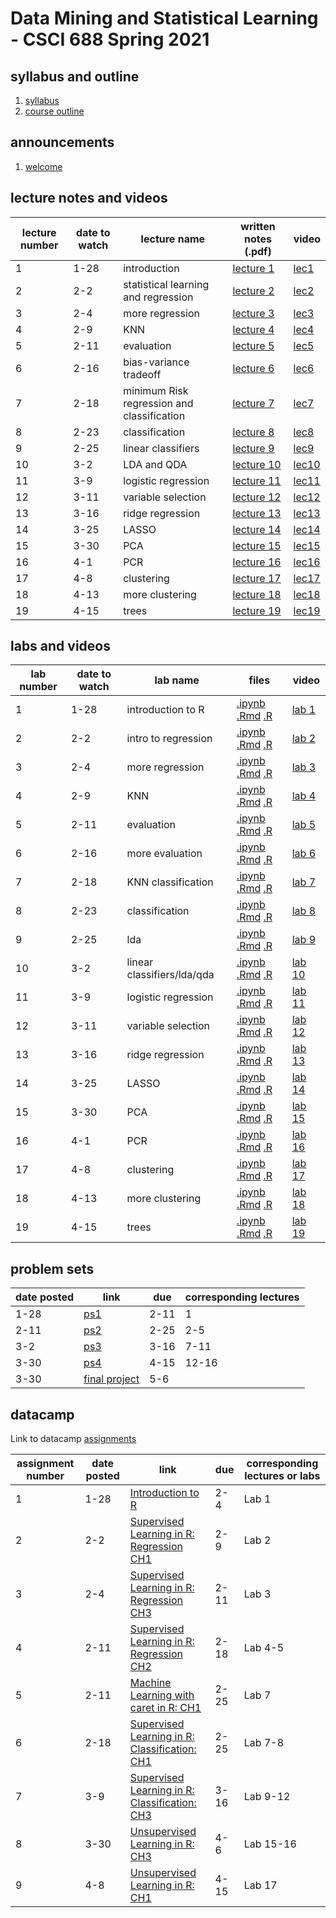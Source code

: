# Data Mining and Statistical Learning - CSCI 688 Spring 2021

## syllabus and outline

1. [syllabus](syllabus.md)
2. [course outline](outline.pdf)


## announcements

1. [welcome](announce/welcome.md)

## lecture notes and videos

lecture number | date to watch | lecture name | written notes (.pdf) | video | 
--- | --- | --- | --- | --- |
1 | 1-28 | introduction | [lecture 1](lns/lec1.pdf) | [lec1](https://youtu.be/-duPooZxyXI) |
2 | 2-2 | statistical learning and regression | [lecture 2](lns/lec2.pdf) | [lec2](https://youtu.be/mGl4RLKrqqY) |
3 | 2-4 | more regression | [lecture 3](lns/lec3.pdf) | [lec3](https://youtu.be/ldW-ZbFcCas) |
4 | 2-9 | KNN | [lecture 4](lns/lec4.pdf) | [lec4](https://youtu.be/7Tu8J36n5o4) |
5 | 2-11 | evaluation | [lecture 5](lns/lec5.pdf) | [lec5](https://youtu.be/XCV1eDXR28E) |
6 | 2-16 | bias-variance tradeoff | [lecture 6](lns/lec6.pdf) | [lec6](https://youtu.be/asTABFpwIzQ) |
7 | 2-18 | minimum Risk regression and classification | [lecture 7](lns/lec7.pdf) | [lec7](https://youtu.be/XwAbYjpTi7U) |
8 | 2-23 | classification | [lecture 8](lns/lec8.pdf) | [lec8](https://youtu.be/1XEeHFv_joM) |
9 | 2-25 | linear classifiers | [lecture 9](lns/lec9.pdf) | [lec9](https://youtu.be/yMJpAcS5sg4) |
10 | 3-2 | LDA and QDA | [lecture 10](lns/lec10.pdf) | [lec10](https://youtu.be/9p5krvwZmDM) |
11 | 3-9 | logistic regression | [lecture 11](lns/lec11.pdf) | [lec11](https://youtu.be/XiXqudns6jI) |
12 | 3-11 | variable selection | [lecture 12](lns/lec12.pdf) | [lec12](https://youtu.be/5vMYJ5muZoQ) |
13 | 3-16 | ridge regression | [lecture 13](lns/lec13.pdf) | [lec13](https://youtu.be/WYIcHJxdl9Y) |
14 | 3-25 | LASSO | [lecture 14](lns/lec14.pdf) | [lec14](https://youtu.be/ep_dOipyDxU) |
15 | 3-30 | PCA | [lecture 15](lns/lec15.pdf) | [lec15](https://youtu.be/L3ny0XX9dbg) |
16 | 4-1 | PCR | [lecture 16](lns/lec16.pdf) | [lec16](https://youtu.be/KyW90nqxCHA) |
17 | 4-8 | clustering | [lecture 17](lns/lec17.pdf) | [lec17](https://youtu.be/uQggzHF2bc4) |
18 | 4-13 | more clustering | [lecture 18](lns/lec18.pdf) | [lec18](https://youtu.be/W9G-TC7mCeA) |
19 | 4-15 | trees | [lecture 19](lns/lec19.pdf) | [lec19](https://youtu.be/KNRX3pPUIzo) |


## labs and videos

lab number | date to watch | lab name | files | video | 
--- | --- | --- | --- | --- |
1 | 1-28 | introduction to R | [.ipynb](labs/1/lab1.ipynb) [.Rmd](labs/1/lab1.Rmd) [.R](labs/1/lab1.R) | [lab 1](https://youtu.be/44PwRI9nDvA) |
2 | 2-2 | intro to regression | [.ipynb](labs/2/lab2.ipynb) [.Rmd](labs/2/lab2.Rmd) [.R](labs/2/lab2.R) | [lab 2](https://youtu.be/3OrfYTiaJ_0) |
3 | 2-4 | more regression | [.ipynb](labs/3/lab3.ipynb) [.Rmd](labs/3/lab3.Rmd) [.R](labs/3/lab3.R) | [lab 3](https://youtu.be/zdVYjPFrW0k) |
4 | 2-9 | KNN | [.ipynb](labs/4/lab4.ipynb) [.Rmd](labs/4/lab4.Rmd) [.R](labs/4/lab4.R) | [lab 4](https://youtu.be/xIUIBeAnq7g) |
5 | 2-11 | evaluation | [.ipynb](labs/5/lab5.ipynb) [.Rmd](labs/5/lab5.Rmd) [.R](labs/5/lab5.R) | [lab 5](https://youtu.be/UaoKIjDGCls) |
6 | 2-16 | more evaluation | [.ipynb](labs/6/lab6.ipynb) [.Rmd](labs/6/lab6.Rmd) [.R](labs/6/lab6.R) | [lab 6](https://youtu.be/CH9ZP-UoNZk) |
7 | 2-18 | KNN classification | [.ipynb](labs/7/lab7.ipynb) [.Rmd](labs/7/lab7.Rmd) [.R](labs/7/lab7.R) | [lab 7](https://youtu.be/qdZ7qYhkbPY) |
8 | 2-23 | classification | [.ipynb](labs/8/lab8.ipynb) [.Rmd](labs/8/lab8.Rmd) [.R](labs/8/lab8.R) | [lab 8](https://youtu.be/Ro5E56_Mr-s) |
9 | 2-25 | lda | [.ipynb](labs/9/lab9.ipynb) [.Rmd](labs/9/lab9.Rmd) [.R](labs/9/lab9.R) | [lab 9](https://youtu.be/IYl_VhBXqxk) |
10 | 3-2 | linear classifiers/lda/qda | [.ipynb](labs/10/lab10.ipynb) [.Rmd](labs/10/lab10.Rmd) [.R](labs/10/lab10.R) | [lab 10](https://youtu.be/K1RtflPVZZ4) |
11 | 3-9 | logistic regression | [.ipynb](labs/11/lab11.ipynb) [.Rmd](labs/11/lab11.Rmd) [.R](labs/11/lab11.r) | [lab 11](https://youtu.be/9V7Ebsm2UHU) |
12 | 3-11 | variable selection | [.ipynb](labs/12/lab12.ipynb) [.Rmd](labs/12/lab12.Rmd) [.R](labs/12/lab12.R) | [lab 12](https://youtu.be/IMex55ASbT0) |
13 | 3-16 | ridge regression | [.ipynb](labs/13/lab13.ipynb) [.Rmd](labs/13/lab13.Rmd) [.R](labs/13/lab13.R) | [lab 13](https://youtu.be/F45-9Z8evzw) |
14 | 3-25 | LASSO | [.ipynb](labs/14/lab14.ipynb) [.Rmd](labs/14/lab14.Rmd) [.R](labs/14/lab14.R) | [lab 14](https://youtu.be/BoJkGPQMTUI) |
15 | 3-30 | PCA | [.ipynb](labs/15/lab15.ipynb) [.Rmd](labs/15/lab15.Rmd) [.R](labs/15/lab15.R) | [lab 15](https://youtu.be/5nOrR0gYA0g) |
16 | 4-1 | PCR | [.ipynb](labs/16/lab16.ipynb) [.Rmd](labs/16/lab16.Rmd) [.R](labs/16/lab16.R) | [lab 16](https://youtu.be/LuUNv1Dtcac) |
17 | 4-8 | clustering | [.ipynb](labs/17/lab17.ipynb) [.Rmd](labs/17/lab17.Rmd) [.R](labs/17/lab17.R) | [lab 17](https://youtu.be/7yFhLk9Q9ig) 
18 | 4-13 | more clustering | [.ipynb](labs/18/lab18.ipynb) [.Rmd](labs/18/lab18.Rmd) [.R](labs/18/lab18.R) | [lab 18](https://youtu.be/tXNK1yGxv6g) |
19 | 4-15 | trees | [.ipynb](labs/19/lab19.ipynb) [.Rmd](labs/19/lab19.Rmd) [.R](labs/19/lab19.R) | [lab 19](https://youtu.be/9VjR0cqsM5Q) |


## problem sets

date posted | link | due | corresponding lectures |
--- | --- | --- | --- |
1-28 | [ps1](ps/ps1.pdf) | 2-11 | 1 |
2-11 | [ps2](ps/ps2.pdf) | 2-25 | 2-5 |
3-2 | [ps3](ps/ps3.pdf) | 3-16 | 7-11 |
3-30 | [ps4](ps/ps4.pdf) | 4-15 | 12-16 |
3-30 | [final project](ps/project.pdf) | 5-6 |  | 


## datacamp

Link to datacamp [assignments](https://www.datacamp.com/enterprise/csci-688-statistical-learning/my-assignments)

assignment number | date posted | link | due | corresponding lectures or labs |
--- | --- | --- | --- | --- |
1 | 1-28 | [Introduction to R](https://learn.datacamp.com/courses/free-introduction-to-r) | 2-4 | Lab 1 |
2 | 2-2 | [Supervised Learning in R: Regression CH1](https://learn.datacamp.com/courses/supervised-learning-in-r-regression) | 2-9 | Lab 2 |
3 | 2-4 | [Supervised Learning in R: Regression CH3](https://learn.datacamp.com/courses/supervised-learning-in-r-regression) | 2-11 | Lab 3 |
4 | 2-11 | [Supervised Learning in R: Regression CH2](https://learn.datacamp.com/courses/supervised-learning-in-r-regression) | 2-18 | Lab 4-5 |
5 | 2-11 | [Machine Learning with caret in R: CH1](https://learn.datacamp.com/courses/machine-learning-with-caret-in-r) | 2-25 | Lab 7 |
6 | 2-18 | [Supervised Learning in R: Classification: CH1](https://campus.datacamp.com/courses/supervised-learning-in-r-classification/) | 2-25 | Lab 7-8 |
7 | 3-9 | [Supervised Learning in R: Classification: CH3](https://campus.datacamp.com/courses/supervised-learning-in-r-classification/) | 3-16 | Lab 9-12 |
8 | 3-30 | [Unsupervised Learning in R: CH3](https://learn.datacamp.com/courses/unsupervised-learning-in-r) | 4-6 | Lab 15-16 |
9 | 4-8 | [Unsupervised Learning in R: CH1](https://learn.datacamp.com/courses/unsupervised-learning-in-r) | 4-15 | Lab 17|
